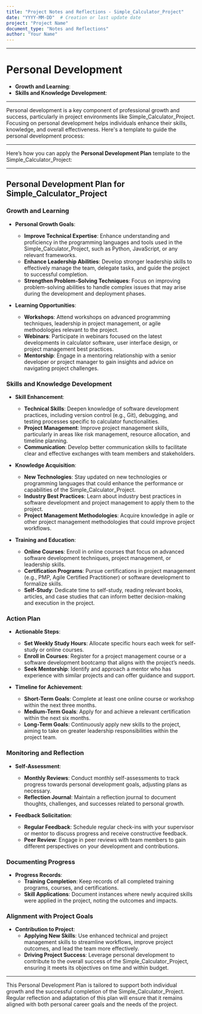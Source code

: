 ```yaml
---
title: "Project Notes and Reflections - Simple_Calculator_Project"
date: "YYYY-MM-DD"  # Creation or last update date
project: "Project Name"
document_type: "Notes and Reflections"
author: "Your Name"
---
```

---
# Personal Development

- **Growth and Learning**:
- **Skills and Knowledge Development**:

---
Personal development is a key component of professional growth and success, particularly in project environments like Simple_Calculator_Project. Focusing on personal development helps individuals enhance their skills, knowledge, and overall effectiveness. Here's a template to guide the personal development process:

---

Here’s how you can apply the **Personal Development Plan** template to the Simple_Calculator_Project:

---

## Personal Development Plan for Simple_Calculator_Project

### Growth and Learning

- **Personal Growth Goals**:
  - **Improve Technical Expertise**: Enhance understanding and proficiency in the programming languages and tools used in the Simple_Calculator_Project, such as Python, JavaScript, or any relevant frameworks.
  - **Enhance Leadership Abilities**: Develop stronger leadership skills to effectively manage the team, delegate tasks, and guide the project to successful completion.
  - **Strengthen Problem-Solving Techniques**: Focus on improving problem-solving abilities to handle complex issues that may arise during the development and deployment phases.

- **Learning Opportunities**:
  - **Workshops**: Attend workshops on advanced programming techniques, leadership in project management, or agile methodologies relevant to the project.
  - **Webinars**: Participate in webinars focused on the latest developments in calculator software, user interface design, or project management best practices.
  - **Mentorship**: Engage in a mentoring relationship with a senior developer or project manager to gain insights and advice on navigating project challenges.

### Skills and Knowledge Development

- **Skill Enhancement**:
  - **Technical Skills**: Deepen knowledge of software development practices, including version control (e.g., Git), debugging, and testing processes specific to calculator functionalities.
  - **Project Management**: Improve project management skills, particularly in areas like risk management, resource allocation, and timeline planning.
  - **Communication**: Develop better communication skills to facilitate clear and effective exchanges with team members and stakeholders.

- **Knowledge Acquisition**:
  - **New Technologies**: Stay updated on new technologies or programming languages that could enhance the performance or capabilities of the Simple_Calculator_Project.
  - **Industry Best Practices**: Learn about industry best practices in software development and project management to apply them to the project.
  - **Project Management Methodologies**: Acquire knowledge in agile or other project management methodologies that could improve project workflows.

- **Training and Education**:
  - **Online Courses**: Enroll in online courses that focus on advanced software development techniques, project management, or leadership skills.
  - **Certification Programs**: Pursue certifications in project management (e.g., PMP, Agile Certified Practitioner) or software development to formalize skills.
  - **Self-Study**: Dedicate time to self-study, reading relevant books, articles, and case studies that can inform better decision-making and execution in the project.

### Action Plan

- **Actionable Steps**:
  - **Set Weekly Study Hours**: Allocate specific hours each week for self-study or online courses.
  - **Enroll in Courses**: Register for a project management course or a software development bootcamp that aligns with the project’s needs.
  - **Seek Mentorship**: Identify and approach a mentor who has experience with similar projects and can offer guidance and support.

- **Timeline for Achievement**:
  - **Short-Term Goals**: Complete at least one online course or workshop within the next three months.
  - **Medium-Term Goals**: Apply for and achieve a relevant certification within the next six months.
  - **Long-Term Goals**: Continuously apply new skills to the project, aiming to take on greater leadership responsibilities within the project team.

### Monitoring and Reflection

- **Self-Assessment**:
  - **Monthly Reviews**: Conduct monthly self-assessments to track progress towards personal development goals, adjusting plans as necessary.
  - **Reflection Journal**: Maintain a reflection journal to document thoughts, challenges, and successes related to personal growth.

- **Feedback Solicitation**:
  - **Regular Feedback**: Schedule regular check-ins with your supervisor or mentor to discuss progress and receive constructive feedback.
  - **Peer Review**: Engage in peer reviews with team members to gain different perspectives on your development and contributions.

### Documenting Progress

- **Progress Records**:
  - **Training Completion**: Keep records of all completed training programs, courses, and certifications.
  - **Skill Applications**: Document instances where newly acquired skills were applied in the project, noting the outcomes and impacts.

### Alignment with Project Goals

- **Contribution to Project**:
  - **Applying New Skills**: Use enhanced technical and project management skills to streamline workflows, improve project outcomes, and lead the team more effectively.
  - **Driving Project Success**: Leverage personal development to contribute to the overall success of the Simple_Calculator_Project, ensuring it meets its objectives on time and within budget.

---

This Personal Development Plan is tailored to support both individual growth and the successful completion of the Simple_Calculator_Project. Regular reflection and adaptation of this plan will ensure that it remains aligned with both personal career goals and the needs of the project.